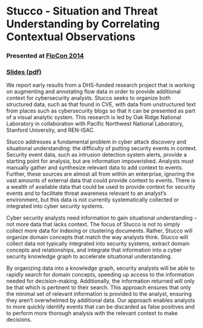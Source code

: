 # Stucco - Situation and Threat Understanding by Correlating Contextual Observations

### Presented at [FloCon 2014](https://www.cert.org/flocon/)

### [Slides (pdf)](https://github.com/stucco/docs/blob/master/presentations/2014-FloCon-Gerth.pdf?raw=true)

We report early results from a DHS-funded research project that is working on augmenting and annotating flow data in order to provide additional context for cybersecurity analysts. Stucco seeks to organize both structured data, such as that found in CVE, with data from unstructured text from places such as cybersecurity blogs so that it can be presented as part of a visual analytic system.  This research is led by Oak Ridge National Laboratory in collaboration with Pacific Northwest National Laboratory, Stanford University, and REN-ISAC.

Stucco addresses a fundamental problem in cyber attack discovery and situational understanding: the difficulty of putting security events in context. Security event data, such as intrusion detection system alerts, provide a starting point for analysis, but are information impoverished. Analysts must manually gather and synthesize relevant data to add context to events. Further, these sources are almost all from within an enterprise, ignoring the vast amounts of external data that could provide context to events. There is a wealth of available data that could be used to provide context for security events and to facilitate threat awareness relevant to an analyst’s environment, but this data is not currently systematically collected or integrated into cyber security systems.

Cyber security analysts need information to gain situational understanding – not more data that lacks context. The focus of Stucco is not to simply collect more data for indexing or clustering documents. Rather, Stucco will organize domain concepts that match the way analysts think. Stucco will collect data not typically integrated into security systems, extract domain concepts and relationships, and integrate that information into a cyber security knowledge graph to accelerate situational understanding.

By organizing data into a knowledge graph, security analysts will be able to rapidly search for domain concepts, speeding up access to the information needed for decision-making. Additionally, the information returned will only be that which is pertinent to their search. This approach ensures that only the minimal set of relevant information is provided to the analyst, ensuring they aren’t overwhelmed by additional data. Our approach enables analysts to more quickly identify events that can be discarded as false positives and to perform more thorough analysis with the relevant context to make decisions.

